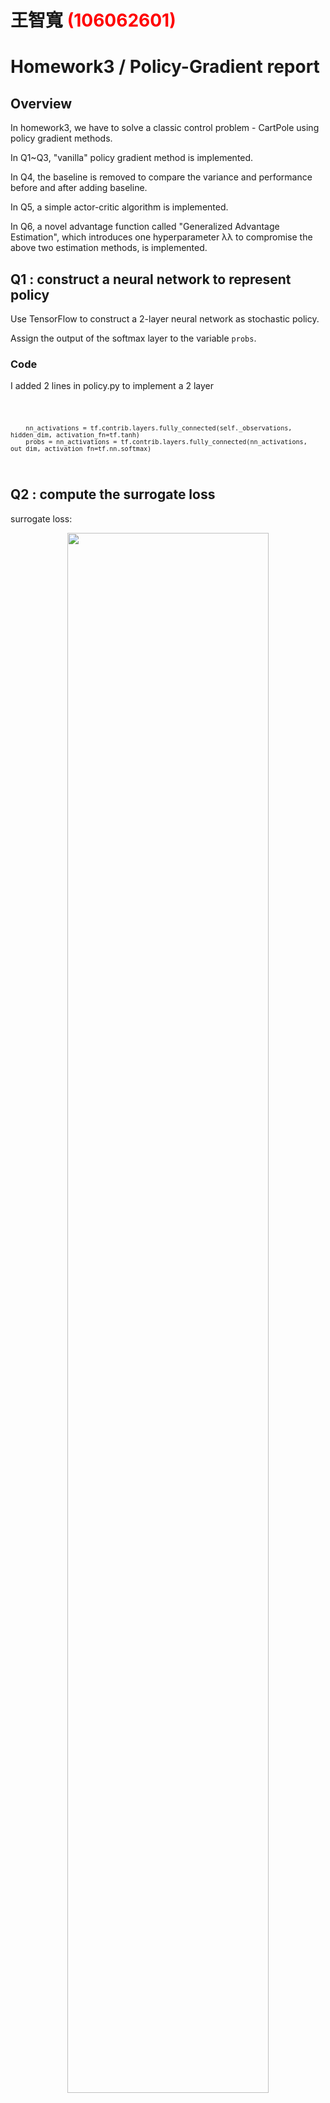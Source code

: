 # 王智寬 <span style="color:red">(106062601)</span>

# Homework3 / Policy-Gradient report

## Overview

In homework3, we have to solve a classic control problem - CartPole using policy gradient methods.

In Q1~Q3, "vanilla" policy gradient method is implemented.

In Q4, the baseline is removed to compare the variance and performance before and after adding baseline.

In Q5, a simple actor-critic algorithm is implemented.

In Q6, a novel advantage function called "Generalized Advantage Estimation", which introduces one hyperparameter λλ to compromise the above two estimation methods, is implemented.

## Q1 : construct a neural network to represent policy

Use TensorFlow to construct a 2-layer neural network as stochastic policy.

Assign the output of the softmax layer to the variable `probs`.

### Code 

I added 2 lines in policy.py to implement a 2 layer

<code>

        nn_activations = tf.contrib.layers.fully_connected(self._observations, hidden_dim, activation_fn=tf.tanh)
        probs = nn_activations = tf.contrib.layers.fully_connected(nn_activations, out_dim, activation_fn=tf.nn.softmax)

</code>

## Q2 : compute the surrogate loss

surrogate loss:

<p align="center"><img src="sur_loss.PNG" width=80%  height=80%/></p>

accumulated discounted rewards:

<p align="center"><img src="acc_dis_rewards.PNG" width=80%  height=80%/></p>

### Code

I added 1 line in policy.py to compute surrogate loss and assign it to variable `surr_loss`

<code>

    surr_loss = -tf.reduce_mean(log_prob * self._advantages)
    
</code>


## Q3 : Use baseline to reduce the variance of our gradient estimate

### Algorithm

With bias:

<p align="center"><img src="RL_loss.PNG" width=80%  height=80%/></p>

### Code

I added this line in Q3

<code>

    a = r - b

</code>

### Results

<code>

    Iteration 1: Average Return = 17.06
    Iteration 2: Average Return = 17.92
    Iteration 3: Average Return = 18.64
    Iteration 4: Average Return = 20.07
    Iteration 5: Average Return = 20.47
    Iteration 6: Average Return = 20.4
    Iteration 7: Average Return = 22.16
    Iteration 8: Average Return = 24.43
    Iteration 9: Average Return = 29.07
    Iteration 10: Average Return = 28.7
    Iteration 11: Average Return = 33.5
    Iteration 12: Average Return = 33.35
    Iteration 13: Average Return = 32.99
    Iteration 14: Average Return = 41.71
    Iteration 15: Average Return = 39.15
    Iteration 16: Average Return = 37.98
    Iteration 17: Average Return = 44.73
    Iteration 18: Average Return = 45.34
    Iteration 19: Average Return = 41.76
    Iteration 20: Average Return = 46.43
    Iteration 21: Average Return = 50.12
    Iteration 22: Average Return = 45.94
    Iteration 23: Average Return = 50.01
    Iteration 24: Average Return = 51.97
    Iteration 25: Average Return = 51.74
    Iteration 26: Average Return = 50.87
    Iteration 27: Average Return = 49.55
    Iteration 28: Average Return = 54.69
    Iteration 29: Average Return = 58.53
    Iteration 30: Average Return = 57.18
    Iteration 31: Average Return = 56.81
    Iteration 32: Average Return = 59.42
    Iteration 33: Average Return = 59.57
    Iteration 34: Average Return = 61.18
    Iteration 35: Average Return = 59.9
    Iteration 36: Average Return = 59.44
    Iteration 37: Average Return = 62.48
    Iteration 38: Average Return = 60.67
    Iteration 39: Average Return = 66.51
    Iteration 40: Average Return = 69.11
    Iteration 41: Average Return = 68.53
    Iteration 42: Average Return = 70.65
    Iteration 43: Average Return = 76.02
    Iteration 44: Average Return = 71.7
    Iteration 45: Average Return = 76.81
    Iteration 46: Average Return = 77.07
    Iteration 47: Average Return = 81.04
    Iteration 48: Average Return = 79.51
    Iteration 49: Average Return = 89.55
    Iteration 50: Average Return = 84.16
    Iteration 51: Average Return = 80.47
    Iteration 52: Average Return = 81.92
    Iteration 53: Average Return = 96.41
    Iteration 54: Average Return = 93.95
    Iteration 55: Average Return = 105.44
    Iteration 56: Average Return = 116.1
    Iteration 57: Average Return = 127.03
    Iteration 58: Average Return = 139.76
    Iteration 59: Average Return = 145.1
    Iteration 60: Average Return = 151.33
    Iteration 61: Average Return = 151.18
    Iteration 62: Average Return = 149.69
    Iteration 63: Average Return = 144.09
    Iteration 64: Average Return = 150.62
    Iteration 65: Average Return = 153.24
    Iteration 66: Average Return = 150.23
    Iteration 67: Average Return = 149.7
    Iteration 68: Average Return = 151.39
    Iteration 69: Average Return = 156.74
    Iteration 70: Average Return = 163.05
    Iteration 71: Average Return = 153.86
    Iteration 72: Average Return = 164.18
    Iteration 73: Average Return = 170.84
    Iteration 74: Average Return = 175.38
    Iteration 75: Average Return = 174.19
    Iteration 76: Average Return = 176.05
    Iteration 77: Average Return = 178.08
    Iteration 78: Average Return = 189.99
    Iteration 79: Average Return = 186.79
    Iteration 80: Average Return = 187.76
    Iteration 81: Average Return = 184.48
    Iteration 82: Average Return = 188.09
    Iteration 83: Average Return = 187.13
    Iteration 84: Average Return = 187.66
    Iteration 85: Average Return = 187.55
    Iteration 86: Average Return = 188.4
    Iteration 87: Average Return = 188.04
    Iteration 88: Average Return = 193.78
    Iteration 89: Average Return = 191.37
    Iteration 90: Average Return = 193.02
    Iteration 91: Average Return = 190.74
    Iteration 92: Average Return = 192.85
    Iteration 93: Average Return = 191.42
    Iteration 94: Average Return = 194.49
    Iteration 95: Average Return = 193.93
    Iteration 96: Average Return = 192.41
    Iteration 97: Average Return = 194.62
    Iteration 98: Average Return = 196.16
    Solve at 98 iterations, which equals 9800 episodes.

</code>

<p align="center"><img src="q3_result.PNG" width=80%  height=80%/></p>

## Q4 : remove the baseline

### Algorithm

After remove the baseline, we can find that the avg_return_list in each iteration between Q3 and Q4 are almost the same.

This mean the baseline won't introduce bias. But why?

The reason is pretty straightforeward when we take a closer look at the formula : ∇θJ(θ)=E{∇θlogpθ(τ)(r(τ)−b)}.

Since differentiating ∫Tpθ(τ)dτ=1 implies that ∫T∇θpθ(τ)dτ=0 , this baseline does not introduce bias in the gradient.

But the baseline can reduce the variance of the gradient estimator.

(Check the original paper for more details : https://dl.acm.org/citation.cfm?id=2074022.2074088 )

### Code

run the code below

<code>

    sess.run(tf.global_variables_initializer())
    baseline = None
    po = PolicyOptimizer(env, policy, baseline, n_iter, n_episode, path_length,
                         discount_rate)

    # Train the policy optimizer
    loss_list, avg_return_list = po.train()
    util.plot_curve(loss_list, "loss")
    util.plot_curve(avg_return_list, "average return")

</code>

### Results

<code>

    Iteration 1: Average Return = 25.87
    Iteration 2: Average Return = 28.69
    Iteration 3: Average Return = 31.22
    Iteration 4: Average Return = 35.47
    Iteration 5: Average Return = 37.35
    Iteration 6: Average Return = 40.82
    Iteration 7: Average Return = 42.55
    Iteration 8: Average Return = 43.56
    Iteration 9: Average Return = 48.63
    Iteration 10: Average Return = 49.34
    Iteration 11: Average Return = 52.19
    Iteration 12: Average Return = 51.97
    Iteration 13: Average Return = 52.65
    Iteration 14: Average Return = 54.2
    Iteration 15: Average Return = 55.14
    Iteration 16: Average Return = 58.27
    Iteration 17: Average Return = 57.77
    Iteration 18: Average Return = 61.75
    Iteration 19: Average Return = 65.37
    Iteration 20: Average Return = 69.38
    Iteration 21: Average Return = 68.24
    Iteration 22: Average Return = 71.86
    Iteration 23: Average Return = 72.53
    Iteration 24: Average Return = 77.66
    Iteration 25: Average Return = 77.88
    Iteration 26: Average Return = 84.64
    Iteration 27: Average Return = 79.87
    Iteration 28: Average Return = 92.95
    Iteration 29: Average Return = 92.59
    Iteration 30: Average Return = 97.47
    Iteration 31: Average Return = 107.8
    Iteration 32: Average Return = 111.51
    Iteration 33: Average Return = 118.09
    Iteration 34: Average Return = 129.2
    Iteration 35: Average Return = 142.39
    Iteration 36: Average Return = 149.61
    Iteration 37: Average Return = 153.06
    Iteration 38: Average Return = 159.52
    Iteration 39: Average Return = 163.86
    Iteration 40: Average Return = 169.36
    Iteration 41: Average Return = 167.43
    Iteration 42: Average Return = 164.7
    Iteration 43: Average Return = 161.29
    Iteration 44: Average Return = 169.73
    Iteration 45: Average Return = 168.27
    Iteration 46: Average Return = 172.69
    Iteration 47: Average Return = 161.03
    Iteration 48: Average Return = 173.16
    Iteration 49: Average Return = 176.56
    Iteration 50: Average Return = 176.47
    Iteration 51: Average Return = 174.28
    Iteration 52: Average Return = 180.31
    Iteration 53: Average Return = 181.61
    Iteration 54: Average Return = 171.02
    Iteration 55: Average Return = 171.95
    Iteration 56: Average Return = 180.18
    Iteration 57: Average Return = 176.25
    Iteration 58: Average Return = 181.77
    Iteration 59: Average Return = 175.05
    Iteration 60: Average Return = 185.87
    Iteration 61: Average Return = 182.08
    Iteration 62: Average Return = 186.45
    Iteration 63: Average Return = 188.27
    Iteration 64: Average Return = 187.5
    Iteration 65: Average Return = 189.23
    Iteration 66: Average Return = 190.73
    Iteration 67: Average Return = 192.06
    Iteration 68: Average Return = 193.9
    Iteration 69: Average Return = 191.17
    Iteration 70: Average Return = 195.92
    Solve at 70 iterations, which equals 7000 episodes.


</code>

<p align="center"><img src="q4_result.PNG" width=80%  height=80%/></p>

## Q5 : Actor-Critic algorithm (with bootstrapping)

### Algorithm

### Code

<code>

    def discount_bootstrap(x, discount_rate, b):
      rolled_b = np.roll(b,len(x)-1)
      rolled_b[-1] = rolled_b[-2]
      y = x + (discount_rate*rolled_b)
      return y

</code>

### Results

<p align="center"><img src="q5_result.PNG" width=80%  height=80%/></p>


## Q6 : Generalized Advantage Estimation

### Algorithm

Assume that :

<p align="center"><img src="general1.PNG" width=80%  height=80%/></p>

then Generalized advantage estimator is defined as:

<p align="center"><img src="general2.PNG" width=80%  height=80%/></p>


### Code

<code>

    a = util.discount(_a, self.discount_rate * LAMBDA)

</code>

### Results

<code>

    Iteration 1: Average Return = 16.19
    Iteration 2: Average Return = 17.73
    Iteration 3: Average Return = 17.27
    Iteration 4: Average Return = 17.58
    Iteration 5: Average Return = 20.88
    Iteration 6: Average Return = 23.24
    Iteration 7: Average Return = 23.86
    Iteration 8: Average Return = 26.7
    Iteration 9: Average Return = 26.18
    Iteration 10: Average Return = 29.01
    Iteration 11: Average Return = 26.02
    Iteration 12: Average Return = 29.3
    Iteration 13: Average Return = 28.73
    Iteration 14: Average Return = 30.3
    Iteration 15: Average Return = 30.53
    Iteration 16: Average Return = 34.96
    Iteration 17: Average Return = 33.23
    Iteration 18: Average Return = 37.78
    Iteration 19: Average Return = 36.09
    Iteration 20: Average Return = 36.46
    Iteration 21: Average Return = 38.88
    Iteration 22: Average Return = 42.47
    Iteration 23: Average Return = 42.28
    Iteration 24: Average Return = 44.32
    Iteration 25: Average Return = 40.45
    Iteration 26: Average Return = 45.03
    Iteration 27: Average Return = 45.86
    Iteration 28: Average Return = 48.52
    Iteration 29: Average Return = 45.22
    Iteration 30: Average Return = 43.18
    Iteration 31: Average Return = 52.26
    Iteration 32: Average Return = 45.94
    Iteration 33: Average Return = 50.13
    Iteration 34: Average Return = 47.33
    Iteration 35: Average Return = 49.9
    Iteration 36: Average Return = 49.69
    Iteration 37: Average Return = 56.32
    Iteration 38: Average Return = 56.39
    Iteration 39: Average Return = 62.19
    Iteration 40: Average Return = 67.95
    Iteration 41: Average Return = 58.83
    Iteration 42: Average Return = 68.92
    Iteration 43: Average Return = 66.6
    Iteration 44: Average Return = 75.6
    Iteration 45: Average Return = 75.51
    Iteration 46: Average Return = 80.57
    Iteration 47: Average Return = 84.87
    Iteration 48: Average Return = 97.23
    Iteration 49: Average Return = 102.49
    Iteration 50: Average Return = 102.52
    Iteration 51: Average Return = 107.92
    Iteration 52: Average Return = 109.87
    Iteration 53: Average Return = 113.68
    Iteration 54: Average Return = 110.35
    Iteration 55: Average Return = 117.75
    Iteration 56: Average Return = 116.95
    Iteration 57: Average Return = 136.77
    Iteration 58: Average Return = 139.09
    Iteration 59: Average Return = 146.33
    Iteration 60: Average Return = 145.49
    Iteration 61: Average Return = 156.35
    Iteration 62: Average Return = 165.03
    Iteration 63: Average Return = 160.31
    Iteration 64: Average Return = 163.36
    Iteration 65: Average Return = 158.8
    Iteration 66: Average Return = 166.69
    Iteration 67: Average Return = 166.13
    Iteration 68: Average Return = 161.82
    Iteration 69: Average Return = 164.79
    Iteration 70: Average Return = 168.67
    Iteration 71: Average Return = 166.36
    Iteration 72: Average Return = 173.77
    Iteration 73: Average Return = 169.98
    Iteration 74: Average Return = 178.94
    Iteration 75: Average Return = 177.29
    Iteration 76: Average Return = 181.56
    Iteration 77: Average Return = 177.45
    Iteration 78: Average Return = 183.33
    Iteration 79: Average Return = 187.7
    Iteration 80: Average Return = 187.14
    Iteration 81: Average Return = 186.96
    Iteration 82: Average Return = 187.25
    Iteration 83: Average Return = 189.8
    Iteration 84: Average Return = 193.15
    Iteration 85: Average Return = 186.46
    Iteration 86: Average Return = 190.7
    Iteration 87: Average Return = 193.14
    Iteration 88: Average Return = 190.15
    Iteration 89: Average Return = 192.15
    Iteration 90: Average Return = 192.53
    Iteration 91: Average Return = 195.51
    Solve at 91 iterations, which equals 9100 episodes.

</code>

<p align="center"><img src="q6_result.PNG" width=80%  height=80%/></p>
